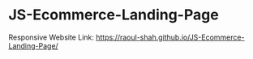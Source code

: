 # JS-Ecommerce-Landing-Page
Responsive Website
Link: https://raoul-shah.github.io/JS-Ecommerce-Landing-Page/
